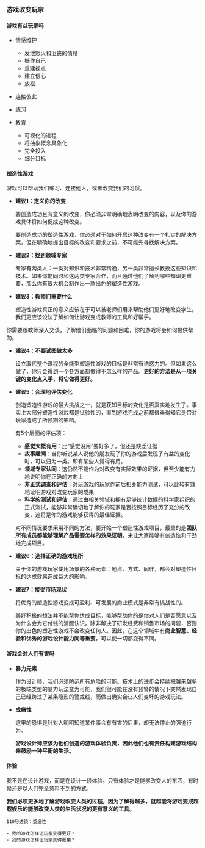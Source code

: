 ### 游戏改变玩家

#### 游戏有益玩家吗

- 情感维护

    - 发泄怒火和沮丧的情绪
    - 振作自己
    - 重建视点
    - 建立信心
    - 放松
    
- 连接彼此

- 练习

- 教育

    - 可视化的进程
    - 将抽象概念具象化
    - 完全投入
    - 细分目标
    
#### 塑造性游戏

游戏可以帮助我们练习、连接他人，或者改变我们的习惯。

- **建议1：定义你的改变**

    要创造成功且有意义的改变，你必须非常明确地表明改变的内容，以及你的游戏具体将如何促成这种改变。

    要创造成功的塑造性游戏，你必须对于如何开启这种改变有一个扎实的解决方案，但在明确地提出目标的改变和要求之前，不可能先寻找解决方案。

- **建议2：找到领域专家**

    专家有两类人：一类对知识和技术非常精通，另一类非常擅长教授这些知识和技术。如果你能同时和这两类专家合作，而且通过他们了解到哪些知识更重要，那么你有很大机会制作出一款出色的塑造性游戏。

- **建议3：教师们需要什么**

    塑造性游戏真正的意义应该在于可以被老师们用来帮助他们更好地改变学生。我们更应该设法了解如何让游戏变成教师的工具和好帮手。

你需要跟教师深入交谈，了解他们面临的问题和困难，你的游戏将会如何提供帮助。

- **建议4：不要试图做太多**

    设立取代整个课程的全能型塑造性游戏的目标是非常有诱惑力的。但如果这么做了，你只会得到一个各方面都做得不怎么样的产品。**更好的方法是从一项关键的变化点入手，将它做得更好。**

- **建议5：合理地评估变化**

    创造塑造性游戏的最大挑战之一，就是获知目标的变化是否真实地发生了。事实上大部分塑造性游戏都是试验性的，直到游戏完成之前都很难得知它是否对玩家造成了所预期的影响。
    
    有5个层面的评估项：

    - **感觉大概有用**：比“感觉没用”要好多了，但还是缺乏证据
    - **故事趣闻**：当你听说某人说他的朋友玩了你的游戏后发现了有益的变化时，可以归为一类。即有某些人觉得有用。
    - **领域专家认同**：这仍然不能作为对改变有实际效果的证据，但至少能有力地说明你在正确的方向上
    - **非正式调查和评估**：对玩游戏的玩家作前后相关能力测试，可以比较有效地证明游戏对改变玩家的成果
    - **科学的测试和评估**：通过由相关领域和拥有足够统计数据的科学家组织的正式测试，能够非常确切地了解你的玩家是否按照目标经历了充分的改变，这将是你的游戏能够获得的最佳证据。
    
    对不同情况要求采用不同的方法，要开始一个塑造性游戏项目，最重的是**团队所有成员都能够理解产品需要怎样的效果证明**，来让大家能够有创造性和干劲地完成项目。
    
- **建议6：选择正确的游戏场所**

    关于你的游戏玩家使用场景的各种元素：地点、方式、同伴，都会对塑造性目标的达成效果造成巨大的影响。
    
- **建议7：接受市场现状**

    将优秀的塑造性游戏变成可盈利、可发展的商业模式是非常有挑战性的。
    
    美好积极的想法并不能帮你达成目标，能够帮助你的是你对人们是否愿意以及为什么会为它付钱的清醒认识。除非解决了研发经费和销售市场的问题，否则你的出色的塑造性游戏不会改变任何人。因此，在这个领域中有**商业智慧、经验和优秀的游戏设计能力同等重要**，可以使一切都变得不同。
    
#### 游戏会对人们有害吗

- **暴力元素**
    
    作为设计师，我们必须防范所有危险的可能。技术上的进步会持续把越来越多的极端类型的暴力玩法变为可能，我们很可能在没有预警的情况下突然发现自己已经跨过了某条隐形的警戒线，而做出确实会让人们变坏的游戏玩法。
    
- **成瘾性**

    这里的恐惧是针对人明明知道某件事会有有害的后果，却无法停止的强迫行为。
    
    **游戏设计师应该为他们创造的游戏体验负责，因此他们也有责任构建游戏结构来鼓励一种平衡的生活。**
    
#### 体验

我不是在设计游戏，而是在设计一段体验。只有体验才是能够改变人的东西，有时候还是以人们完全意料不到的方式。

**我们必须更多地了解游戏改变人类的过程，因为了解得越多，就越能将游戏变成超载娱乐的能够改变人类的生活状况的更有意义的工具。**

~~~~
110号透镜：塑造性

- 我的游戏怎样让玩家变得更好？
- 我的游戏怎样让玩家变得更糟？
~~~~

